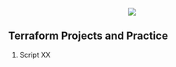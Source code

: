 <p align="center">
  <img src="https://user-images.githubusercontent.com/126183973/226096025-3989d2ca-91b9-4303-a22a-11e5a34af0df.jpg" />
</p>

## Terraform Projects and Practice

1. Script XX

